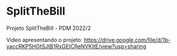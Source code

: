 # SplitTheBill
Projeto SplitTheBill - PDM 2022/2

Video apresentando o projeto: https://drive.google.com/file/d/1b-yaccRKP5HGtSJtB1RxGEICReNVKItE/view?usp=sharing
